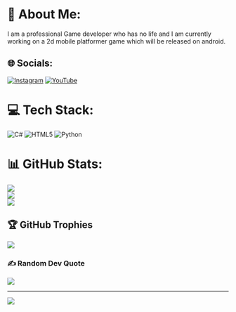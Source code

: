 # 💫 About Me:
I am a professional Game developer who has no life and I am currently working on a 2d mobile platformer game which will be released on android.


## 🌐 Socials:
[![Instagram](https://img.shields.io/badge/Instagram-%23E4405F.svg?logo=Instagram&logoColor=white)](https://instagram.com/yt_ayaanplayz) [![YouTube](https://img.shields.io/badge/YouTube-%23FF0000.svg?logo=YouTube&logoColor=white)](https://youtube.com/@@ayaanplayz7946) 

# 💻 Tech Stack:
![C#](https://img.shields.io/badge/c%23-%23239120.svg?style=for-the-badge&logo=csharp&logoColor=white) ![HTML5](https://img.shields.io/badge/html5-%23E34F26.svg?style=for-the-badge&logo=html5&logoColor=white) ![Python](https://img.shields.io/badge/python-3670A0?style=for-the-badge&logo=python&logoColor=ffdd54)
# 📊 GitHub Stats:
![](https://github-readme-stats.vercel.app/api?username=ayaanthelegend&theme=dark&hide_border=false&include_all_commits=false&count_private=false)<br/>
![](https://github-readme-streak-stats.herokuapp.com/?user=ayaanthelegend&theme=dark&hide_border=false)<br/>
![](https://github-readme-stats.vercel.app/api/top-langs/?username=ayaanthelegend&theme=dark&hide_border=false&include_all_commits=false&count_private=false&layout=compact)

## 🏆 GitHub Trophies
![](https://github-profile-trophy.vercel.app/?username=ayaanthelegend&theme=radical&no-frame=false&no-bg=true&margin-w=4)

### ✍️ Random Dev Quote
![](https://quotes-github-readme.vercel.app/api?type=horizontal&theme=radical)

---
[![](https://visitcount.itsvg.in/api?id=ayaanthelegend&icon=0&color=0)](https://visitcount.itsvg.in)

<!-- Proudly created with GPRM ( https://gprm.itsvg.in ) -->
